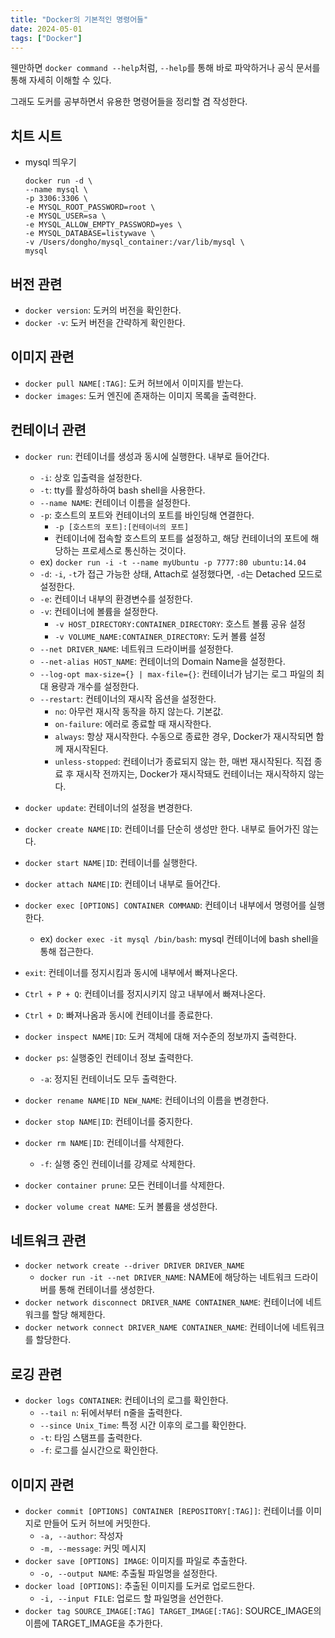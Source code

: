 ```yaml
---
title: "Docker의 기본적인 명령어들"
date: 2024-05-01
tags: ["Docker"]
---
```


웬만하면 `docker command --help`처럼, `--help`를 통해 바로 파악하거나 공식 문서를 통해 자세히 이해할 수 있다.

그래도 도커를 공부하면서 유용한 명령어들을 정리할 겸 작성한다.

## 치트 시트

- mysql 띄우기
  ```docker
  docker run -d \
  --name mysql \
  -p 3306:3306 \
  -e MYSQL_ROOT_PASSWORD=root \
  -e MYSQL_USER=sa \
  -e MYSQL_ALLOW_EMPTY_PASSWORD=yes \
  -e MYSQL_DATABASE=listywave \
  -v /Users/dongho/mysql_container:/var/lib/mysql \
  mysql
  ```

## 버전 관련

- `docker version`: 도커의 버전을 확인한다.
- `docker -v`: 도커 버전을 간략하게 확인한다.

## 이미지 관련

- `docker pull NAME[:TAG]`: 도커 허브에서 이미지를 받는다.
- `docker images`: 도커 엔진에 존재하는 이미지 목록을 출력한다.

## 컨테이너 관련

- `docker run`: 컨테이너를 생성과 동시에 실행한다. 내부로 들어간다.
  - `-i`: 상호 입출력을 설정한다.
  - `-t`: tty를 활성하하여 bash shell을 사용한다.
  - `--name NAME`: 컨테이너 이름을 설정한다.
  - `-p`: 호스트의 포트와 컨테이너의 포트를 바인딩해 연결한다.
      - `-p [호스트의 포트]:[컨테이너의 포트]`
      - 컨테이너에 접속할 호스트의 포트를 설정하고, 해당 컨테이너의 포트에 해당하는 프로세스로 통신하는 것이다.
  - ex) `docker run -i -t --name myUbuntu -p 7777:80 ubuntu:14.04`
  - `-d`: `-i`, `-t`가 접근 가능한 상태, Attach로 설정했다면, `-d`는 Detached 모드로 설정한다.
  - `-e`: 컨테이너 내부의 환경변수를 설정한다.
  - `-v`: 컨테이너에 볼륨을 설정한다.
      - `-v HOST_DIRECTORY:CONTAINER_DIRECTORY`: 호스트 볼륨 공유 설정
      - `-v VOLUME_NAME:CONTAINER_DIRECTORY`: 도커 볼륨 설정
  - `--net DRIVER_NAME`: 네트워크 드라이버를 설정한다.
  - `--net-alias HOST_NAME`: 컨테이너의 Domain Name을 설정한다.
  - `--log-opt max-size={} | max-file={}`: 컨테이너가 남기는 로그 파일의 최대 용량과 개수를 설정한다.
  - `--restart`: 컨테이너의 재시작 옵션을 설정한다.
      - `no`: 아무런 재시작 동작을 하지 않는다. 기본값.
      - `on-failure`: 에러로 종료할 때 재시작한다.
      - `always`: 항상 재시작한다. 수동으로 종료한 경우, Docker가 재시작되면 함께 재시작된다.
      - `unless-stopped`: 컨테이너가 종료되지 않는 한, 매번 재시작된다. 직접 종료 후 재시작 전까지는, Docker가 재시작돼도 컨테이너는 재시작하지 않는다.
- `docker update`: 컨테이너의 설정을 변경한다.
- `docker create NAME|ID`: 컨테이너를 단순히 생성만 한다. 내부로 들어가진 않는다.
- `docker start NAME|ID`: 컨테이너를 실행한다.
- `docker attach NAME|ID`: 컨테이너 내부로 들어간다.
- `docker exec [OPTIONS] CONTAINER COMMAND`: 컨테이너 내부에서 명령어를 실행한다.
  - ex) `docker exec -it mysql /bin/bash`: mysql 컨테이너에 bash shell을 통해 접근한다.
  
- `exit`: 컨테이너를 정지시킴과 동시에 내부에서 빠져나온다.
- `Ctrl + P + Q`: 컨테이너를 정지시키지 않고 내부에서 빠져나온다.
- `Ctrl + D`: 빠져나옴과 동시에 컨테이너를 종료한다.

- `docker inspect NAME|ID`: 도커 객체에 대해 저수준의 정보까지 출력한다.

- `docker ps`: 실행중인 컨테이너 정보 출력한다.
  - `-a`: 정지된 컨테이너도 모두 출력한다.

- `docker rename NAME|ID NEW_NAME`: 컨테이너의 이름을 변경한다.

- `docker stop NAME|ID`: 컨테이너를 중지한다.
- `docker rm NAME|ID`: 컨테이너를 삭제한다.
  - `-f`: 실행 중인 컨테이너를 강제로 삭제한다.
- `docker container prune`: 모든 컨테이너를 삭제한다.

- `docker volume creat NAME`: 도커 볼륨을 생성한다.

## 네트워크 관련

- `docker network create --driver DRIVER DRIVER_NAME`
  - `docker run -it --net DRIVER_NAME`: NAME에 해당하는 네트워크 드라이버를 통해 컨테이너를 생성한다.
- `docker network disconnect DRIVER_NAME CONTAINER_NAME`: 컨테이너에 네트워크를 할당 해제한다. 
- `docker network connect DRIVER_NAME CONTAINER_NAME`: 컨테이너에 네트워크를 할당한다.

## 로깅 관련

- `docker logs CONTAINER`: 컨테이너의 로그를 확인한다.
  - `--tail n`: 뒤에서부터 n줄을 출력한다.
  - `--since Unix_Time`: 특정 시간 이후의 로그를 확인한다.
  - `-t`: 타임 스탬프를 출력한다.
  - `-f`: 로그를 실시간으로 확인한다.

## 이미지 관련

- `docker commit [OPTIONS] CONTAINER [REPOSITORY[:TAG]]`: 컨테이너를 이미지로 만들어 도커 허브에 커밋한다.
  - `-a, --author`: 작성자
  - `-m, --message`: 커밋 메시지
- `docker save [OPTIONS] IMAGE`: 이미지를 파일로 추출한다.
  - `-o, --output NAME`: 추출될 파일명을 설정한다.
- `docker load [OPTIONS]`: 추출된 이미지를 도커로 업로드한다.
  - `-i, --input FILE`: 업로드 할 파일명을 선언한다. 
- `docker tag SOURCE_IMAGE[:TAG] TARGET_IMAGE[:TAG]`: SOURCE_IMAGE의 이름에 TARGET_IMAGE을 추가한다.
